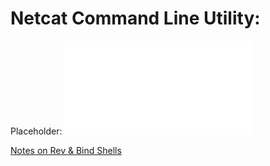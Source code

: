 # Netcat Command Line Utility:
Placeholder:
![](/nested-repos/PNPT-study-guide/PEH/exploit-basics/shells.md)

[Notes on Rev & Bind Shells](https://github.com/TrshPuppy/PNPT-study-guide/blob/main/PEH/exploit-basics/shells.md)